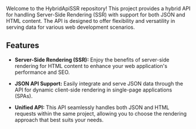 Welcome to the HybridApiSSR repository! This project provides a hybrid API for handling Server-Side Rendering (SSR) with support for both JSON and HTML content. The API is designed to offer flexibility and versatility in serving data for various web development scenarios.

## Features

- **Server-Side Rendering (SSR):** Enjoy the benefits of server-side rendering for HTML content to enhance your web application's performance and SEO.

- **JSON API Support:** Easily integrate and serve JSON data through the API for dynamic client-side rendering in single-page applications (SPAs).

- **Unified API:** This API seamlessly handles both JSON and HTML requests within the same project, allowing you to choose the rendering approach that best suits your needs.
